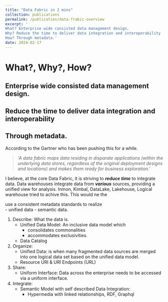 ```yaml
---
title: "Data Fabric in 2 mins"
collection: publications
permalink: /publication/data-frabic-overview
excerpt: '
What? Enterprise wide consisted data management design.
Why? Reduce the time to deliver data integration and interoperability
How? Through metadata.'
date: 2024-02-17
---
```


What?, Why?,  How?
======
Enterprise wide consisted data management design.
------
Reduce the time to deliver data integration and interoperability
------
Through metadata.
------
According to the Gartner who has been pushing this for a while.
> *'A data fabric maps data residing in disparate applications (within the underlying data stores, regardless of the original deployment designs and locations) and makes them ready for business exploration.'*

I believe, at the core Data Fabric, it is striving to ***reduce time*** to integrate data. Data warehouses integrate data from ***various*** sources, providing a unified view for analysis. Inmon, Kimbal, DataLake, Lakehouse, Logical warehouse tried to achive this. This would ne the 



use a consistent metadata standards to realize  
        - unified data
        - semantic data.

1. Describe: What the data is.
    * Unified Data Model: An inclusive data model which 
        * consolidates commonalities 
        * accommodates exclusivities.
    * Data Catalog
2. Organize: 
    * Unified Data: is when many fragmented data sources are merged into one logical data set based on the unified data model.
    * Resource URI & URI Endpoints (URL)
3. Share:  
    * Uniform Interface: Data across the enterprise needs to be accessed via a uniform interface.
4. Integrate:  
    * Semantic Model with self described Data Integration: 
        * Hypermedia with linked relationships, RDF, Graphql
